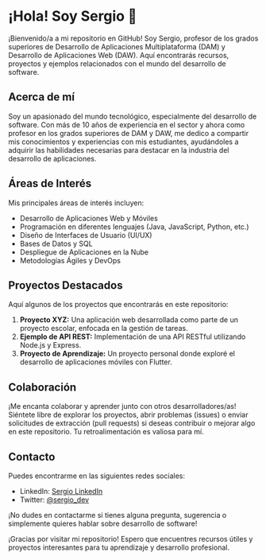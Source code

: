 # ¡Hola! Soy Sergio 👋

¡Bienvenido/a a mi repositorio en GitHub! Soy Sergio, profesor de los grados superiores de Desarrollo de Aplicaciones Multiplataforma (DAM) y Desarrollo de Aplicaciones Web (DAW). Aquí encontrarás recursos, proyectos y ejemplos relacionados con el mundo del desarrollo de software.

## Acerca de mí

Soy un apasionado del mundo tecnológico, especialmente del desarrollo de software. Con más de 10 años de experiencia en el sector y ahora como profesor en los grados superiores de DAM y DAW, me dedico a compartir mis conocimientos y experiencias con mis estudiantes, ayudándoles a adquirir las habilidades necesarias para destacar en la industria del desarrollo de aplicaciones.

## Áreas de Interés

Mis principales áreas de interés incluyen:

- Desarrollo de Aplicaciones Web y Móviles
- Programación en diferentes lenguajes (Java, JavaScript, Python, etc.)
- Diseño de Interfaces de Usuario (UI/UX)
- Bases de Datos y SQL
- Despliegue de Aplicaciones en la Nube
- Metodologías Ágiles y DevOps

## Proyectos Destacados

Aquí algunos de los proyectos que encontrarás en este repositorio:

1. **Proyecto XYZ:** Una aplicación web desarrollada como parte de un proyecto escolar, enfocada en la gestión de tareas.
2. **Ejemplo de API REST:** Implementación de una API RESTful utilizando Node.js y Express.
3. **Proyecto de Aprendizaje:** Un proyecto personal donde exploré el desarrollo de aplicaciones móviles con Flutter.

## Colaboración

¡Me encanta colaborar y aprender junto con otros desarrolladores/as! Siéntete libre de explorar los proyectos, abrir problemas (issues) o enviar solicitudes de extracción (pull requests) si deseas contribuir o mejorar algo en este repositorio. Tu retroalimentación es valiosa para mí.

## Contacto

Puedes encontrarme en las siguientes redes sociales:

- LinkedIn: [Sergio LinkedIn](https://www.linkedin.com/in/sergio)
- Twitter: [@sergio_dev](https://twitter.com/sergio_dev)

¡No dudes en contactarme si tienes alguna pregunta, sugerencia o simplemente quieres hablar sobre desarrollo de software!

¡Gracias por visitar mi repositorio! Espero que encuentres recursos útiles y proyectos interesantes para tu aprendizaje y desarrollo profesional.



<!--
**sergizgz/sergizgz** is a ✨ _special_ ✨ repository because its `README.md` (this file) appears on your GitHub profile.

Here are some ideas to get you started:

- 🔭 I’m currently working on ...
- 🌱 I’m currently learning ...
- 👯 I’m looking to collaborate on ...
- 🤔 I’m looking for help with ...
- 💬 Ask me about ...
- 📫 How to reach me: ...
- 😄 Pronouns: ...
- ⚡ Fun fact: ...
-->
